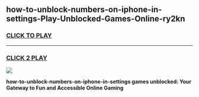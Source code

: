 
## how-to-unblock-numbers-on-iphone-in-settings-Play-Unblocked-Games-Online-ry2kn
<h3>
<a href="https://premium76.site?title=how-to-unblock-numbers-on-iphone-in-settings&ref=25A">CLICK TO PLAY</a></h3>
<hr>

<h3>
<a href="https://premium76.site?title=how-to-unblock-numbers-on-iphone-in-settings&ref=25A">CLICK 2 PLAY</a>
  
</h3>

<a href="https://premium76.site?title=how-to-unblock-numbers-on-iphone-in-settings&ref=25A"><img src="https://clearcache.store/games.png"></a>


**how-to-unblock-numbers-on-iphone-in-settings games unblocked: Your Gateway to Fun and Accessible Online Gaming**
